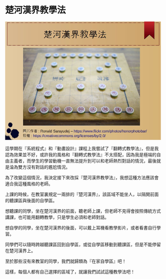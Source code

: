 # 楚河漢界教學法

![](riverTeachingMethod.jpg)

這學期在『系統程式』和『動畫設計』課程上我嘗試了『翻轉式教學法』，但是我認為效果並不好，或許我的風格和『翻轉式教學法』不太搭配，因為我是極端的自由主義者，而學生的學習動機一直無法提升到可以和老師熱烈對話的情況，最後就是淪為雙方沒有對話的尷尬情況。

為了改變這個情況，我決定接下來改採『楚河漢界教學法』，我想這種方法應該會適合我這種風格的老師。

上課的時候，在教室裏規定一兩排的『楚河漢界』，該區域不能坐人，以隔開前面的聽課區與後面的自學區。

想聽課的同學，坐在楚河漢界的前面，聽老師上課，但老師不見得會按照傳統方式講課，也可能用翻轉教學，只是學生必須和老師對話。

想自學的同學，坐在楚河漢界的後面，可以戴上耳機看教學影片，或者看書自行學習。

同學們可以隨時跨越聽課區回到自學區，或從自學區移動到聽課區，但是不能停留在楚河漢界上。

至於那些沒有來教室的同學，我們就歸類為『在家自學區』吧！

這樣，每個人都有自己選擇的區域了，就讓我們試試這種教學法吧！




